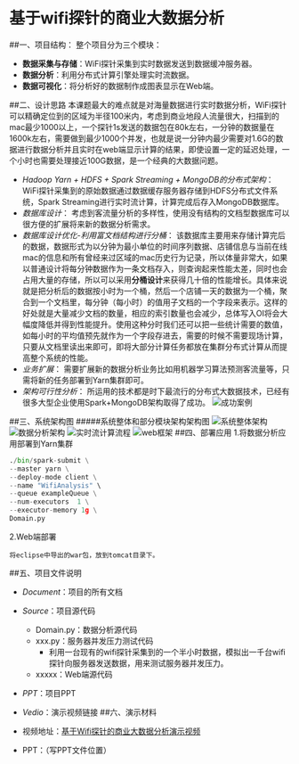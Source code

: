 基于wifi探针的商业大数据分析
================

##一、项目结构：
整个项目分为三个模块：
* **数据采集与存储**：WiFi探针采集到实时数据发送到数据缓冲服务器。
* **数据分析**：利用分布式计算引擎处理实时流数据。
* **数据可视化**：将分析好的数据制作成图表显示在Web端。

##二、设计思路
本课题最大的难点就是对海量数据进行实时数据分析，WiFi探针可以精确定位到的区域为半径100米内，考虑到商业地段人流量很大，扫描到的mac最少1000以上，一个探针1s发送的数据包在80k左右，一分钟的数据量在1600k左右，需要做到最少1000个并发，也就是说一分钟内最少需要对1.6G的数据进行数据分析并且实时在web端显示计算的结果，即使设置一定的延迟处理，一个小时也需要处理接近100G数据，是一个经典的大数据问题。
* *Hadoop Yarn + HDFS + Spark Streaming + MongoDB的分布式架构*：
WiFi探针采集到的原始数据通过数据缓存服务器存储到HDFS分布式文件系统，Spark Streaming进行实时流计算，计算完成后存入MongoDB数据库。
* *数据库设计*：
考虑到客流量分析的多样性，使用没有结构的文档型数据库可以很方便的扩展将来新的数据分析需求。
* *数据库设计优化-利用富文档结构进行分桶*：
该数据库主要用来存储计算完后的数据，数据形式为以分钟为最小单位的时间序列数据、店铺信息与当前在线mac的信息和所有曾经来过区域的mac历史行为记录，所以体量非常大，如果以普通设计将每分钟数据作为一条文档存入，则查询起来性能太差，同时也会占用大量的存储，所以可以采用**分桶设计**来获得几十倍的性能增长。具体来说就是把分析后的数据按小时为一个桶，然后一个店铺一天的数据为一个桶，聚合到一个文档里，每分钟（每小时）的值用子文档的一个字段来表示。这样的好处就是大量减少文档的数量，相应的索引数量也会减少，总体写入OI将会大幅度降低并得到性能提升。使用这种分时我们还可以把一些统计需要的数值，如每小时的平均值预先就作为一个字段存进去，需要的时候不需要现场计算，只要从文档里读出来即可，即将大部分计算任务都放在集群分布式计算从而提高整个系统的性能。
* *业务扩展*：
需要扩展新的数据分析业务比如用机器学习算法预测客流量等，只需将新的任务部署到Yarn集群即可。
* *架构可行性分析*：
所运用的技术都是时下最流行的分布式大数据技术，已经有很多大型企业使用Spark+MongoDB架构取得了成功。
![成功案例](http://opkumgn53.bkt.clouddn.com/spark%E6%88%90%E5%8A%9F%E6%A1%88%E4%BE%8B.png)


##三、系统架构图
#####系统整体和部分模块架构架构图
![系统整体架构](http://opkumgn53.bkt.clouddn.com/wifiAnalysis.png)
![数据分析架构](http://opkumgn53.bkt.clouddn.com/%E6%95%B0%E6%8D%AE%E5%88%86%E6%9E%90%E6%9E%B6%E6%9E%84.png)
![实时流计算流程](http://opkumgn53.bkt.clouddn.com/Streaming%E6%9E%B6%E6%9E%843.png)
![web框架](http://opkumgn53.bkt.clouddn.com/web%E7%B3%BB%E7%BB%9F%E6%A1%86%E6%9E%B6.png)
##四、部署应用
1.将数据分析应用部署到Yarn集群

```python
./bin/spark-submit \
--master yarn \
--deploy-mode client \
--name "WifiAnalysis" \
--queue exampleQueue \
--num-executors  1 \
--executor-memory 1g \
Domain.py
```
2.Web端部署

    将eclipse中导出的war包，放到tomcat目录下。

##五、项目文件说明
* *Document*：项目的所有文档
* *Source*：项目源代码
    * Domain.py：数据分析源代码
    * xxx.py：服务器并发压力测试代码
        * 利用一台现有的wifi探针采集到的一个半小时数据，模拟出一千台wifi探针向服务器发送数据，用来测试服务器并发压力。
    * xxxxx：Web端源代码
* *PPT*：项目PPT
* *Vedio*：演示视频链接
##六、演示材料
* 视频地址：[基于Wifi探针的商业大数据分析演示视频](https://segmentfault.com/markdown#)
* PPT：（写PPT文件位置）


  [1]: http://opkumgn53.bkt.clouddn.com/web%E7%B3%BB%E7%BB%9F%E6%A1%86%E6%9E%B6.png
